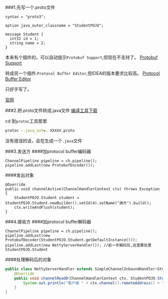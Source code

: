 ###1.先写一个.proto文件
```
syntax = "proto3";

option java_outer_classname = "StudentPOJO";

message Student {
  int32 id = 1;
  string name = 2;
}
```

本来有个插件的，可以自动提示`Protobuf Support`,但现在不支持了。
[Protobuf Support](https://plugins.jetbrains.com/plugin/8277-protobuf-support)

转成另一个插件.`Protocol Buffer Editor`,但IDEA的版本要求比较高。
[Protocol Buffer Editor](https://plugins.jetbrains.com/plugin/14004-protocol-buffer-editor)

只好手写了。

[官网](https://developers.google.com/protocol-buffers/)

###2.把.proto文件转成.java文件
[编译工具下载](https://github.com/protocolbuffers/protobuf/releases)

cd 到`protoc`工具那里

```cmd
protoc --java_out=. XXXXX.proto 
```
没有错误的话，会在生成一个`.java`文件

###3.发送方
####加protocol buffer编码器
```
ChannelPipeline pipeline = ch.pipeline();
pipeline.addLast(new ProtobufEncoder());
```

####发出对象
```
@Override
public void channelActive(ChannelHandlerContext ctx) throws Exception {
    StudentPOJO.Student student = StudentPOJO.Student.newBuilder().setId(4).setName("渊大").build();
    ctx.writeAndFlush(student);
}
```

###4.接收方
####加protocol buffer解码器
```
ChannelPipeline pipeline = ch.pipeline();
pipeline.addLast(new ProtobufDecoder(StudentPOJO.Student.getDefaultInstance()));
pipeline.addLast(new NettyServerHandler()); //前一步解码后,这里要处理StudentPOJO.Student
```
####处理解码后的对象
```java
public class NettyServerHandler extends SimpleChannelInboundHandler<StudentPOJO.Student> {
    @Override
    public void channelRead0(ChannelHandlerContext ctx, StudentPOJO.Student msg) throws Exception {
        System.out.println("客户端 " + ctx.channel().remoteAddress() + " 说：id>" + msg.getId() + "  name>" + msg.getName());
    }
}
```